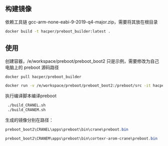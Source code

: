 ## 构建镜像

依赖工具链 gcc-arm-none-eabi-9-2019-q4-major.zip，需要将其放在根目录

```bash
docker build -t hacper/preboot_builder:latest .
```

## 使用

创建容器，/e/workspace/preboot/preboot_boot2 只是示例，需要修改为自己电脑上的 preboot 源码路径

```bash
docker pull hacper/preboot_builder

docker run -v /e/workspace/preboot/preboot_boot2:/preboot/src -it hacper/preboot_builder
```

执行编译脚本编译preboot

```bash
 ./build_CRANEL.sh
 ./build_CRANEM.sh
```

生成的镜像分别在路径：

```powershell
preboot_boot2\CRANEL\apps\preboot\bin\crane\preboot.bin

preboot_boot2\CRANEM\apps\preboot\bin\cortexr-arom-crane\preboot.bin
```

